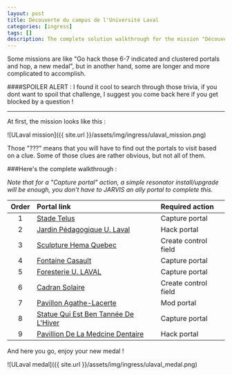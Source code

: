 ```yaml
---
layout: post
title: Découverte du campus de l'Université Laval
categories: [ingress]
tags: []
description: The complete solution walkthrough for the mission "Découverte du campus de l'Université Laval".
---
```


Some missions are like "Go hack those 6-7 indicated and clustered portals and hop, a new medal", but in another hand, some are longer and more complicated to accomplish.

####SPOILER ALERT : I found it cool to search through those trivia, if you dont want to spoil that challenge, I suggest you come back here if you get blocked by a question !

_____________________________

At first, the mission looks like this :

![ULaval mission]({{ site.url }}/assets/img/ingress/ulaval_mission.png)

Those "???" means that you will have to find out the portals to visit based on a clue. Some of those clues are rather obvious, but not all of them. 

###Here's the complete walkthrough :

*Note that for a "Capture portal" action, a simple resonator install/upgrade will be enough, you don't have to JARVIS an ally portal to complete this.*  

| Order | Portal link | Required action |
|:-----:|:------------|:----------------|
| 1 | [Stade Telus](https://www.ingress.com/intel?ll=46.782904,-71.279696&z=17&pll=46.782904,-71.279696) | Capture portal  |
| 2 | [Jardin Pédagogique U. Laval](https://www.ingress.com/intel?ll=46.779127,-71.270616&z=17&pll=46.779127,-71.270616) | Hack portal |
| 3 | [Sculpture Hema Quebec](https://www.ingress.com/intel?ll=46.777121,-71.27746&z=17&pll=46.777121,-71.27746) | Create control field |
| 4 | [Fontaine Casault](https://www.ingress.com/intel?ll=46.782084,-71.271667&z=17&pll=46.782084,-71.271667) | Capture portal |
| 5 | [Foresterie U. LAVAL](https://www.ingress.com/intel?ll=46.780541,-71.27878&z=17&pll=46.780541,-71.27878) | Capture portal |
| 6 | [Cadran Solaire](https://www.ingress.com/intel?ll=46.780093,-71.275187&z=17&pll=46.780093,-71.275187) | Create control field |
| 7 | [Pavillon Agathe-Lacerte](https://www.ingress.com/intel?ll=46.776584,-71.274993&z=17&pll=46.776584,-71.274993) | Mod portal |
| 8 | [Statue Qui Est Ben Tannée De L'Hiver](https://www.ingress.com/intel?ll=46.78374,-71.274027&z=17&pll=46.78374,-71.274027) | Capture portal |
| 9 | [Pavillion De La Medcine Dentaire](https://www.ingress.com/intel?ll=46.78074,-71.281742&z=17&pll=46.78074,-71.281742) | Hack portal |

And here you go, enjoy your new medal !

![ULaval medal]({{ site.url }}/assets/img/ingress/ulaval_medal.png)
